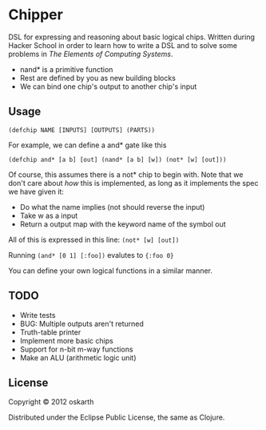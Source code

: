 # Chipper

DSL for expressing and reasoning about basic logical chips. Written
during Hacker School in order to learn how to write a DSL and to solve
some problems in *The Elements of Computing Systems*.

- nand* is a primitive function
- Rest are defined by you as new building blocks
- We can bind one chip's output to another chip's input

## Usage

`(defchip NAME [INPUTS] [OUTPUTS]
   (PARTS))`

For example, we can define a and* gate like this

`(defchip and* [a b] [out]
   (nand* [a b] [w])
   (not* [w] [out]))`

Of course, this assumes there is a not* chip to begin with. Note that
we don't care about *how* this is implemented, as long as it
implements the spec we have given it:

- Do what the name implies (not should reverse the input)
- Take w as a input
- Return a output map with the keyword name of the symbol out

All of this is expressed in this line: `(not* [w] [out])`

Running `(and* [0 1] [:foo])` evalutes to `{:foo 0}`

You can define your own logical functions in a similar manner.

## TODO

- Write tests
- BUG: Multiple outputs aren't returned
- Truth-table printer
- Implement more basic chips
- Support for n-bit m-way functions
- Make an ALU (arithmetic logic unit)

## License

Copyright © 2012 oskarth

Distributed under the Eclipse Public License, the same as Clojure.
